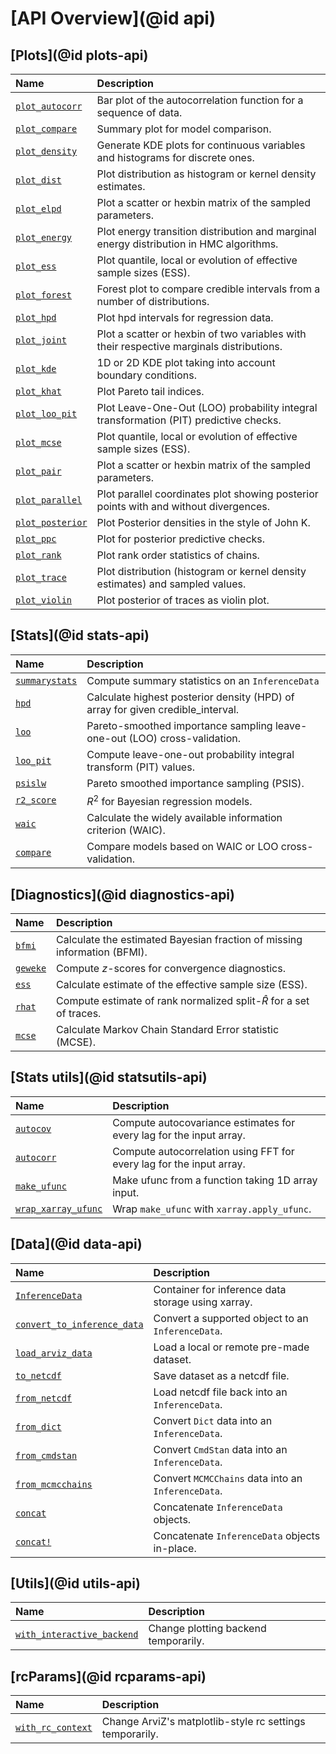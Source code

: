 # [API Overview](@id api)

## [Plots](@id plots-api)

| Name                     | Description                                                                              |
|:------------------------ |:---------------------------------------------------------------------------------------- |
| [`plot_autocorr`](@ref)  | Bar plot of the autocorrelation function for a sequence of data.                         |
| [`plot_compare`](@ref)   | Summary plot for model comparison.                                                       |
| [`plot_density`](@ref)   | Generate KDE plots for continuous variables and histograms for discrete ones.            |
| [`plot_dist`](@ref)      | Plot distribution as histogram or kernel density estimates.                              |
| [`plot_elpd`](@ref)      | Plot a scatter or hexbin matrix of the sampled parameters.                               |
| [`plot_energy`](@ref)    | Plot energy transition distribution and marginal energy distribution in HMC algorithms.  |
| [`plot_ess`](@ref)       | Plot quantile, local or evolution of effective sample sizes (ESS).                       |
| [`plot_forest`](@ref)    | Forest plot to compare credible intervals from a number of distributions.                |
| [`plot_hpd`](@ref)       | Plot hpd intervals for regression data.                                                  |
| [`plot_joint`](@ref)     | Plot a scatter or hexbin of two variables with their respective marginals distributions. |
| [`plot_kde`](@ref)       | 1D or 2D KDE plot taking into account boundary conditions.                               |
| [`plot_khat`](@ref)      | Plot Pareto tail indices.                                                                |
| [`plot_loo_pit`](@ref)   | Plot Leave-One-Out (LOO) probability integral transformation (PIT) predictive checks.    |
| [`plot_mcse`](@ref)      | Plot quantile, local or evolution of effective sample sizes (ESS).                       |
| [`plot_pair`](@ref)      | Plot a scatter or hexbin matrix of the sampled parameters.                               |
| [`plot_parallel`](@ref)  | Plot parallel coordinates plot showing posterior points with and without divergences.    |
| [`plot_posterior`](@ref) | Plot Posterior densities in the style of John K.                                         |
| [`plot_ppc`](@ref)       | Plot for posterior predictive checks.                                                    |
| [`plot_rank`](@ref)      | Plot rank order statistics of chains.                                                    |
| [`plot_trace`](@ref)     | Plot distribution (histogram or kernel density estimates) and sampled values.            |
| [`plot_violin`](@ref)    | Plot posterior of traces as violin plot.                                                 |

## [Stats](@id stats-api)

| Name                     | Description                                                                     |
|:------------------------ |:------------------------------------------------------------------------------- |
| [`summarystats`](@ref)   | Compute summary statistics on an `InferenceData`                                |
| [`hpd`](@ref)            | Calculate highest posterior density (HPD) of array for given credible_interval. |
| [`loo`](@ref)            | Pareto-smoothed importance sampling leave-one-out (LOO) cross-validation.       |
| [`loo_pit`](@ref)        | Compute leave-one-out probability integral transform (PIT) values.              |
| [`psislw`](@ref)         | Pareto smoothed importance sampling (PSIS).                                     |
| [`r2_score`](@ref)       | $R^2$ for Bayesian regression models.                                           |
| [`waic`](@ref)           | Calculate the widely available information criterion (WAIC).                    |
| [`compare`](@ref)        | Compare models based on WAIC or LOO cross-validation.                           |

## [Diagnostics](@id diagnostics-api)

| Name             | Description                                                              |
|:---------------- |:------------------------------------------------------------------------ |
| [`bfmi`](@ref)   | Calculate the estimated Bayesian fraction of missing information (BFMI). |
| [`geweke`](@ref) | Compute $z$-scores for convergence diagnostics.                          |
| [`ess`](@ref)    | Calculate estimate of the effective sample size (ESS).                   |
| [`rhat`](@ref)   | Compute estimate of rank normalized split-$\hat{R}$ for a set of traces. |
| [`mcse`](@ref)   | Calculate Markov Chain Standard Error statistic (MCSE).                  |

## [Stats utils](@id statsutils-api)

| Name                        | Description                                                          |
|:--------------------------- |:-------------------------------------------------------------------- |
| [`autocov`](@ref)           | Compute autocovariance estimates for every lag for the input array.  |
| [`autocorr`](@ref)          | Compute autocorrelation using FFT for every lag for the input array. |
| [`make_ufunc`](@ref)        | Make ufunc from a function taking 1D array input.                    |
| [`wrap_xarray_ufunc`](@ref) | Wrap `make_ufunc` with `xarray.apply_ufunc`.                         |

## [Data](@id data-api)

| Name                                | Description                                        |
|:----------------------------------- |:-------------------------------------------------- |
| [`InferenceData`](@ref)             | Container for inference data storage using xarray. |
| [`convert_to_inference_data`](@ref) | Convert a supported object to an `InferenceData`.  |
| [`load_arviz_data`](@ref)           | Load a local or remote pre-made dataset.           |
| [`to_netcdf`](@ref)                 | Save dataset as a netcdf file.                     |
| [`from_netcdf`](@ref)               | Load netcdf file back into an `InferenceData`.     |
| [`from_dict`](@ref)                 | Convert `Dict` data into an `InferenceData`.       |
| [`from_cmdstan`](@ref)              | Convert `CmdStan` data into an `InferenceData`.    |
| [`from_mcmcchains`](@ref)           | Convert `MCMCChains` data into an `InferenceData`. |
| [`concat`](@ref)                    | Concatenate `InferenceData` objects.               |
| [`concat!`](@ref)                   | Concatenate `InferenceData` objects in-place.      |

## [Utils](@id utils-api)

| Name                               | Description                          |
|:---------------------------------- |:------------------------------------ |
| [`with_interactive_backend`](@ref) | Change plotting backend temporarily. |

## [rcParams](@id rcparams-api)

| Name                      | Description                                              |
|:------------------------- |:-------------------------------------------------------- |
| [`with_rc_context`](@ref) | Change ArviZ's matplotlib-style rc settings temporarily. |
